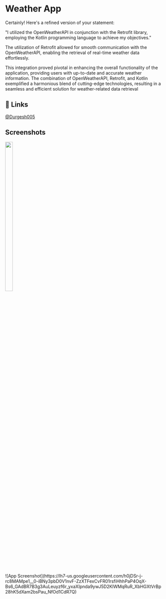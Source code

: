
# Weather App


Certainly! Here's a refined version of your statement:

"I utilized the OpenWeatherAPI in conjunction with the Retrofit library, employing the Kotlin programming language to achieve my objectives."

The utilization of Retrofit allowed for smooth communication with the OpenWeatherAPI, enabling the retrieval of real-time weather data effortlessly.

This integration proved pivotal in enhancing the overall functionality of the application, providing users with up-to-date and accurate weather information. The combination of OpenWeatherAPI, Retrofit, and Kotlin exemplified a harmonious blend of cutting-edge technologies, resulting in a seamless and efficient solution for weather-related data retrieval


## 🔗 Links
 [@Durgesh005](https://drive.google.com/file/d/1JNApIwO63OwYlWUICFZ8lk073eUxDQ7l/view?usp=sharing)
## Screenshots

<p float="center">   
 <img src="https://lh7-us.googleusercontent.com/h0jDSr-j-rc8MAMpe1__0-iBNy3pbD0V1nvF-ZzXTFexCvFR01rsfiHhhPaP4OqX-Bs6_GAdBR7B3g3AuLeuyzf6r_yxaXIpnda9ywJ5D2KlWMqRuR_XbHGXtVrBp28hK5dXam2bsPau_NfOd1CdR7Q" width=22% height=35%>

</p>
![App Screenshot](https://lh7-us.googleusercontent.com/h0jDSr-j-rc8MAMpe1__0-iBNy3pbD0V1nvF-ZzXTFexCvFR01rsfiHhhPaP4OqX-Bs6_GAdBR7B3g3AuLeuyzf6r_yxaXIpnda9ywJ5D2KlWMqRuR_XbHGXtVrBp28hK5dXam2bsPau_NfOd1CdR7Q)






